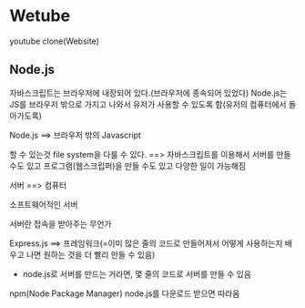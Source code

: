 # Wetube

youtube clone(Website)


## Node.js

자바스크립트는 브라우저에 내장되어 있다.(브라우저에 종속되어 있었다)
Node.js는 JS를 브라우저 밖으로 가지고 나와서 유저가 사용할 수 있도록 함(유저의 컴퓨터에서 돌아가도록)

Node.js ==> 브라우저 밖의 Javascript


할 수 있는것
file system을 다룰 수 있다. ==> 자바스크립트를 이용해서 서버를 만들 수도 있고 프로그램(웹스크립퍼)을 만들 수도 있고 다양한 일이 가능해짐


서버 ==> 컴퓨터

소프트웨어적인 서버

서버란 접속을 받아주는 무언가

Express.js ==> 프레임워크(=이미 많은 줄의 코드로 만들어져서 어떻게 사용하는지 배우고 나면 원하는 것을 더 빨리 만들 수 있음)
-  node.js로 서버를 만드는 거라면, 몇 줄의 코드로 서버를 만들 수 있음



npm(Node Package Manager)
node.js를 다운로드 받으면 따라옴